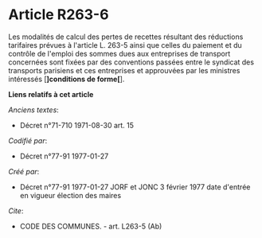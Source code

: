 # Article R263-6

Les modalités de calcul des pertes de recettes résultant des réductions tarifaires prévues à l'article L. 263-5 ainsi que
celles du paiement et du contrôle de l'emploi des sommes dues aux entreprises de transport concernées sont fixées par des
conventions passées entre le syndicat des transports parisiens et ces entreprises et approuvées par les ministres intéressés
[**]conditions de forme[**].

**Liens relatifs à cet article**

_Anciens textes_:

  - Décret n°71-710 1971-08-30 art. 15

_Codifié par_:

  - Décret n°77-91 1977-01-27

_Créé par_:

  - Décret n°77-91 1977-01-27 JORF et JONC 3 février 1977 date d'entrée en vigueur élection des maires

_Cite_:

  - CODE DES COMMUNES. - art. L263-5 (Ab)
